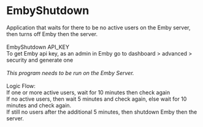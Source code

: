 # EmbyShutdown
Application that waits for there to be no active users on the Emby server, then turns off Emby then the server.
<br/> <br/>
EmbyShutdown API_KEY
<br/>
To get Emby api key, as an admin in Emby go to dashboard > advanced > security and generate one
<br/> <br/>
<i>This program needs to be run on the Emby Server.</i>
<br/> <br/>
Logic Flow:<br/>
If one or more active users, wait for 10 minutes then check again <br/>
If no active users, then wait 5 minutes and check again, else wait for 10 minutes and check again. <br/>
If still no users after the additional 5 minutes, then shutdown Emby then the server.<br/>
